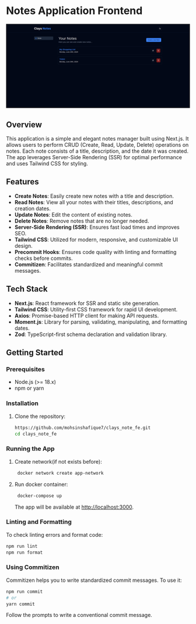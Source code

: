 # Notes Application Frontend

![Image Alt Text](Screenshot.png)

## Overview

This application is a simple and elegant notes manager built using Next.js. It allows users to perform CRUD (Create, Read, Update, Delete) operations on notes. Each note consists of a title, description, and the date it was created. The app leverages Server-Side Rendering (SSR) for optimal performance and uses Tailwind CSS for styling.

## Features

- **Create Notes**: Easily create new notes with a title and description.
- **Read Notes**: View all your notes with their titles, descriptions, and creation dates.
- **Update Notes**: Edit the content of existing notes.
- **Delete Notes**: Remove notes that are no longer needed.
- **Server-Side Rendering (SSR)**: Ensures fast load times and improves SEO.
- **Tailwind CSS**: Utilized for modern, responsive, and customizable UI design.
- **Precommit Hooks**: Ensures code quality with linting and formatting checks before commits.
- **Commitizen**: Facilitates standardized and meaningful commit messages.

## Tech Stack

- **Next.js**: React framework for SSR and static site generation.
- **Tailwind CSS**: Utility-first CSS framework for rapid UI development.
- **Axios**: Promise-based HTTP client for making API requests.
- **Moment.js**: Library for parsing, validating, manipulating, and formatting dates.
- **Zod**: TypeScript-first schema declaration and validation library.

## Getting Started

### Prerequisites

- Node.js (>= 18.x)
- npm or yarn

### Installation

1. Clone the repository:

   ```bash
   https://github.com/mohsinshafique7/clays_note_fe.git
   cd clays_note_fe
   ```

### Running the App

1. Create network(if not exists before):
   ```bash
    docker network create app-network
   ```
2. Run docker container:

   ```bash
    docker-compose up
   ```

   The app will be available at [http://localhost:3000](http://localhost:3000).

### Linting and Formatting

To check linting errors and format code:

```bash
npm run lint
npm run format
```

### Using Commitizen

Commitizen helps you to write standardized commit messages. To use it:

```bash
npm run commit
# or
yarn commit
```

Follow the prompts to write a conventional commit message.

